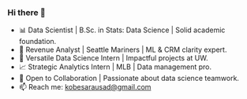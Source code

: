 ### Hi there 👋

- 📊 Data Scientist | B.Sc. in Stats: Data Science | Solid academic foundation.
- 💼 Revenue Analyst | Seattle Mariners | ML & CRM clarity expert.
- 🤖 Versatile Data Science Intern | Impactful projects at UW.
- 📈 Strategic Analytics Intern | MLB | Data management pro.
- 🤝 Open to Collaboration | Passionate about data science teamwork.
- 📫 Reach me: kobesarausad@gmail.com
